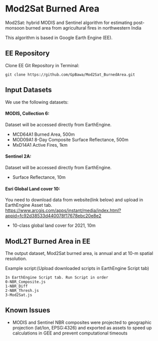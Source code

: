 # Mod2Sat Burned Area

Mod2Sat: hybrid MODIS and Sentinel algorithm for estimating post-monsoon burned area from agricultural fires in northwestern India

This algorithm is based in Google Earth Engine (EE).

## EE Repository

Clone EE Git Repository in Terminal:
```
git clone https://github.com/GpBawa/Mod2Sat_BurnedArea.git
```

## Input Datasets
We use the following datasets:

#### MODIS, Collection 6:
Dataset will be accessed directly from EarthEngine. 
* MCD64A1 Burned Area, 500m
* MOD09A1 8-Day Composite Surface Reflectance, 500m
* MxD14A1 Active Fires, 1km

#### Sentinel 2A:
Dataset will be accessed directly from EarthEngine. 
* Surface Reflectance, 10m

#### Esri Global Land cover 10:
You need to download data from website(link below) and upload in EarthEngine Asset tab.
https://www.arcgis.com/apps/instant/media/index.html?appid=fc92d38533d440078f17678ebc20e8e2
* 10-class global land cover for 2021, 10m

## ModL2T Burned Area in EE
The output dataset, Mod2Sat burned area, is annual and at 10-m spatial resolution.

Example script:(Upload downloaded scripts in EarthEngine Script tab)
```
In EarthEngine Script tab. Run Script in order
0-NBR_Composite.js
1-NBR_Diff
2-NBR_Thresh.js
3-Mod2Sat.js
```

## Known Issues
* MODIS and Sentinel NBR composites were projected to geographic projection (lat/lon, EPSG:4326) and exported as assets to speed up calculations in GEE and prevent computational timeouts

